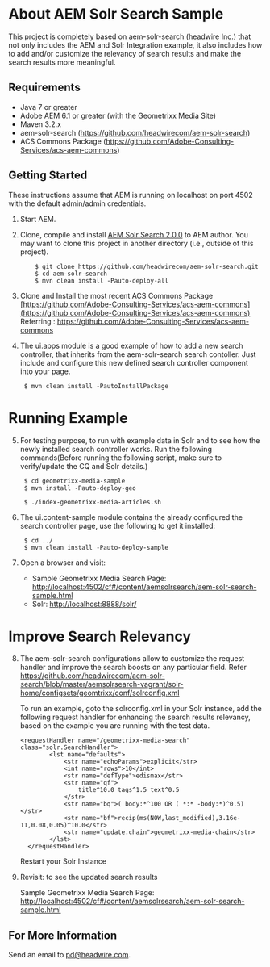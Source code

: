 About AEM Solr Search Sample
=============================

This project is completely based on aem-solr-search (headwire Inc.) that not only includes the AEM and Solr Integration example, it also includes how to add and/or customize the relevancy of search results and make the search results more meaningful.

Requirements
------------

* Java 7 or greater
* Adobe AEM 6.1 or greater (with the Geometrixx Media Site)
* Maven 3.2.x
* aem-solr-search (https://github.com/headwirecom/aem-solr-search)
* ACS Commons Package (https://github.com/Adobe-Consulting-Services/acs-aem-commons)


Getting Started
---------------

These instructions assume that AEM is running on localhost on port 4502 with the default admin/admin credentials.

1. Start AEM.

2. Clone, compile and install [AEM Solr Search 2.0.0](https://github.com/headwirecom/aem-solr-search) to AEM author.
      You may want to clone this project in another directory (i.e., outside of this project).
   
           $ git clone https://github.com/headwirecom/aem-solr-search.git
           $ cd aem-solr-search
           $ mvn clean install -Pauto-deploy-all   

3. Clone and Install the most recent ACS Commons Package [https://github.com/Adobe-Consulting-Services/acs-aem-commons](https://github.com/Adobe-Consulting-Services/acs-aem-commons)
   Referring : https://github.com/Adobe-Consulting-Services/acs-aem-commons
           
4. The ui.apps module is a good example of how to add a new search controller, that inherits from the aem-solr-search search contoller. Just include and configure this new defined search controller component into your page.

        $ mvn clean install -PautoInstallPackage
        
        
Running Example
================        
        
5. For testing purpose, to run with example data in Solr and to see how the newly installed search controller works. Run the following commands(Before running the following script, make sure to verify/update the CQ and Solr details.) 

        $ cd geometrixx-media-sample
        $ mvn install -Pauto-deploy-geo
            
        $ ./index-geometrixx-media-articles.sh
        
6. The ui.content-sample module contains the already configured the search controller page, use the following to get it installed:
        
        $ cd ../
        $ mvn clean install -Pauto-deploy-sample

7. Open a browser and visit:
    * Sample Geometrixx Media Search Page: [http://localhost:4502/cf#/content/aemsolrsearch/aem-solr-search-sample.html](http://localhost:4502/cf#/content/aemsolrsearch/aem-solr-search-sample.html)
    * Solr: [http://localhost:8888/solr/](http://localhost:8888/solr/)
    

Improve Search Relevancy
=========================     
    
8. The aem-solr-search configurations allow to customize the request handler and improve the search boosts on any particular field.
   Refer https://github.com/headwirecom/aem-solr-search/blob/master/aemsolrsearch-vagrant/solr-home/configsets/geomtrixx/conf/solrconfig.xml
   
   To run an example, goto the solrconfig.xml in your Solr instance, add the following request handler for enhancing the search results relevancy, based on the example you are running with the test data.
   
       <requestHandler name="/geometrixx-media-search" class="solr.SearchHandler">
               <lst name="defaults">
                   <str name="echoParams">explicit</str>
                   <int name="rows">10</int>
                   <str name="defType">edismax</str>
                   <str name="qf">
                       title^10.0 tags^1.5 text^0.5
                   </str>
                   <str name="bq">( body:*^100 OR ( *:* -body:*)^0.5)</str>
                   <str name="bf">recip(ms(NOW,last_modified),3.16e-11,0.08,0.05)^10.0</str>
                   <str name="update.chain">geometrixx-media-chain</str>
               </lst>
         </requestHandler>
     
    Restart your Solr Instance
         
9. Revisit:  to see the updated search results
         
   Sample Geometrixx Media Search Page: [http://localhost:4502/cf#/content/aemsolrsearch/aem-solr-search-sample.html](http://localhost:4502/cf#/content/aemsolrsearch/aem-solr-search-sample.html) 
     
     
     


For More Information
--------------------

Send an email to <pd@headwire.com>.
